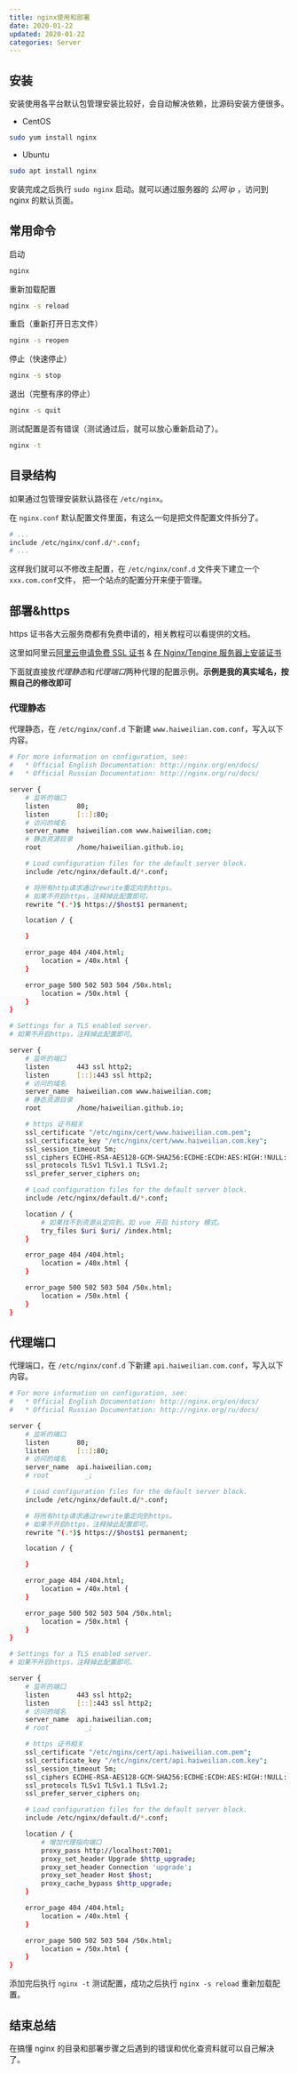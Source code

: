 ```yaml
---
title: nginx使用和部署
date: 2020-01-22
updated: 2020-01-22
categories: Server
---
```


## 安装

安装使用各平台默认包管理安装比较好，会自动解决依赖，比源码安装方便很多。

- CentOS

```sh
sudo yum install nginx
```

- Ubuntu

```sh
sudo apt install nginx
```

安装完成之后执行 `sudo nginx` 启动。就可以通过服务器的 _公网 ip_ ，访问到 nginx 的默认页面。

## 常用命令

启动

```sh
nginx
```

重新加载配置

```sh
nginx -s reload
```

重启（重新打开日志文件）

```sh
nginx -s reopen
```

停止（快速停止）

```sh
nginx -s stop
```

退出（完整有序的停止）

```sh
nginx -s quit
```

测试配置是否有错误（测试通过后，就可以放心重新启动了）。

```sh
nginx -t
```

## 目录结构

如果通过包管理安装默认路径在 `/etc/nginx`。

在 `nginx.conf` 默认配置文件里面，有这么一句是把文件配置文件拆分了。

```sh
# ...
include /etc/nginx/conf.d/*.conf;
# ...
```

这样我们就可以不修改主配置，在 `/etc/nginx/conf.d` 文件夹下建立一个 `xxx.com.conf`文件， 把一个站点的配置分开来便于管理。

## 部署&https

https 证书各大云服务商都有免费申请的，相关教程可以看提供的文档。

这里如阿里云[阿里云申请免费 SSL 证书](https://yq.aliyun.com/articles/637307) & [在 Nginx/Tengine 服务器上安装证书](https://help.aliyun.com/document_detail/98728.html)

下面就直接放*代理静态*和*代理端口*两种代理的配置示例。**示例是我的真实域名，按照自己的修改即可**

### 代理静态

代理静态，在 `/etc/nginx/conf.d` 下新建 `www.haiweilian.com.conf`，写入以下内容。

```sh
# For more information on configuration, see:
#   * Official English Documentation: http://nginx.org/en/docs/
#   * Official Russian Documentation: http://nginx.org/ru/docs/

server {
    # 监听的端口
    listen       80;
    listen       [::]:80;
    # 访问的域名
    server_name  haiweilian.com www.haiweilian.com;
    # 静态资源目录
    root         /home/haiweilian.github.io;

    # Load configuration files for the default server block.
    include /etc/nginx/default.d/*.conf;

    # 将所有http请求通过rewrite重定向到https。
    # 如果不开启https，注释掉此配置即可。
    rewrite ^(.*)$ https://$host$1 permanent;

    location / {

    }

    error_page 404 /404.html;
        location = /40x.html {
    }

    error_page 500 502 503 504 /50x.html;
        location = /50x.html {
    }
}

# Settings for a TLS enabled server.
# 如果不开启https，注释掉此配置即可。

server {
    # 监听的端口
    listen       443 ssl http2;
    listen       [::]:443 ssl http2;
    # 访问的域名
    server_name  haiweilian.com www.haiweilian.com;
    # 静态资源目录
    root         /home/haiweilian.github.io;

    # https 证书相关
    ssl_certificate "/etc/nginx/cert/www.haiweilian.com.pem";
    ssl_certificate_key "/etc/nginx/cert/www.haiweilian.com.key";
    ssl_session_timeout 5m;
    ssl_ciphers ECDHE-RSA-AES128-GCM-SHA256:ECDHE:ECDH:AES:HIGH:!NULL:!aNULL:!MD5:!ADH:!RC4;
    ssl_protocols TLSv1 TLSv1.1 TLSv1.2;
    ssl_prefer_server_ciphers on;

    # Load configuration files for the default server block.
    include /etc/nginx/default.d/*.conf;

    location / {
        # 如果找不到资源从定向到，如 vue 开启 history 模式。
        try_files $uri $uri/ /index.html;
    }

    error_page 404 /404.html;
        location = /40x.html {
    }

    error_page 500 502 503 504 /50x.html;
        location = /50x.html {
    }
}
```

## 代理端口

代理端口，在 `/etc/nginx/conf.d` 下新建 `api.haiweilian.com.conf`，写入以下内容。

```sh
# For more information on configuration, see:
#   * Official English Documentation: http://nginx.org/en/docs/
#   * Official Russian Documentation: http://nginx.org/ru/docs/

server {
    # 监听的端口
    listen       80;
    listen       [::]:80;
    # 访问的域名
    server_name  api.haiweilian.com;
    # root         _;

    # Load configuration files for the default server block.
    include /etc/nginx/default.d/*.conf;

    # 将所有http请求通过rewrite重定向到https。
    # 如果不开启https，注释掉此配置即可。
    rewrite ^(.*)$ https://$host$1 permanent;

    location / {

    }

    error_page 404 /404.html;
        location = /40x.html {
    }

    error_page 500 502 503 504 /50x.html;
        location = /50x.html {
    }
}

# Settings for a TLS enabled server.
# 如果不开启https，注释掉此配置即可。

server {
    # 监听的端口
    listen       443 ssl http2;
    listen       [::]:443 ssl http2;
    # 访问的域名
    server_name  api.haiweilian.com;
    # root         _;

    # https 证书相关
    ssl_certificate "/etc/nginx/cert/api.haiweilian.com.pem";
    ssl_certificate_key "/etc/nginx/cert/api.haiweilian.com.key";
    ssl_session_timeout 5m;
    ssl_ciphers ECDHE-RSA-AES128-GCM-SHA256:ECDHE:ECDH:AES:HIGH:!NULL:!aNULL:!MD5:!ADH:!RC4;
    ssl_protocols TLSv1 TLSv1.1 TLSv1.2;
    ssl_prefer_server_ciphers on;

    # Load configuration files for the default server block.
    include /etc/nginx/default.d/*.conf;

    location / {
        # 增加代理指向端口
        proxy_pass http://localhost:7001;
        proxy_set_header Upgrade $http_upgrade;
        proxy_set_header Connection 'upgrade';
        proxy_set_header Host $host;
        proxy_cache_bypass $http_upgrade;
    }

    error_page 404 /404.html;
        location = /40x.html {
    }

    error_page 500 502 503 504 /50x.html;
        location = /50x.html {
    }
}
```

添加完后执行 `nginx -t` 测试配置，成功之后执行 `nginx -s reload` 重新加载配置。

## 结束总结

在搞懂 nginx 的目录和部署步骤之后遇到的错误和优化查资料就可以自己解决了。
